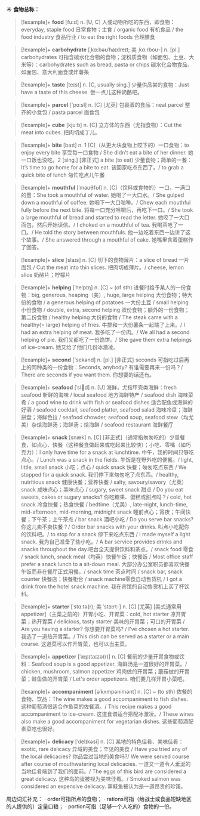 ☀ <span class="category">**食物总称：**</span>
>[!example]+ <span class="vocabulary">**food**</span> [fu:d] 
> <span class="definition">n. [U, C] 人或动物所吃的东西，即食物：</span>everyday, staple food 日常食物；主食 / organic food 有机食品 / the food industry 食品行业 / to eat the right foods 合理膳食
           
>[!example]+ <span class="vocabulary">**carbohydrate**</span> [ˌkɑ:bəʊˈhaɪdreɪt; 美 ˌkɑ:rboʊ-]
> <span class="definition">n. [pl.] carbohydrates 可指含碳水化合物的食物；淀粉质食物（如面包、土豆、大米等）：</span>carbohydrates such as bread, pasta or chips 碳水化合物食品，如面包、意大利面食或炸薯条

>[!example]+ <span class="vocabulary">**taste**</span> [teɪst] 
> <span class="definition">n. [C, usually sing.] 少量供品尝的食物：</span>Just have a taste of this cheese. 尝一点儿这种奶酪吧。

>[!example]+ <span class="vocabulary">**parcel**</span> ['pɑːsl] 
> <span class="definition">n. [C] [尤英] 包裹着的食品：</span>neat parcel 整齐的小食包 / pasta parcel 面食包

>[!example]+ <span class="vocabulary">**cube**</span> [kju:b] 
> <span class="definition">n. [C] 立方体的东西（尤指食物）：</span>Cut the meat into cubes. 把肉切成丁儿。

>[!example]+ <span class="vocabulary">**bite**</span> [baɪt] 
> <span class="definition">n. 1 [C]（从更大块食物上咬下的）一口食物：</span>to enjoy every bite 享受每一口食物 / She didn’t eat a bite of her dinner. 她一口饭也没吃。<span class="definition">2 [sing.] [非正式] a bite (to eat) 少量食物；简单的一餐：</span>It’s time to go home for a bite to eat. 该回家吃点东西了。/ to grab a quick bite of lunch 匆忙吃点儿午餐
           
>[!example]+ <span class="vocabulary">**mouthful**</span> [ˈmaʊθfʊl]
> <span class="definition">n. [C]（饮料或食物的）一口，一满口的量：</span>She took a mouthful of water. 她喝了一大口水。/ She gulped down a mouthful of coffee. 她咽下一大口咖啡。/ Chew each mouthful fully before the next bite. 将每一口充分咀嚼后，再吃下一口。/ She took a large mouthful of bread and started to read the letter. 她咬了一大口面包，然后开始读信。/ I choked on a mouthful of tea. 我喝茶呛了一口。/ He told the story between mouthfuls. 他一边吃着东西一边讲了这个故事。/ She answered through a mouthful of cake. 她嘴里含着蛋糕作了回答。

>[!example]+ <span class="vocabulary">**slice**</span> [slaɪs] 
> <span class="definition">n. [C] 切下的食物薄片：</span>a slice of bread 一片面包 / Cut the meat into thin slices. 把肉切成薄片。/ cheese, lemon slice 奶酪片；柠檬片
           
>[!example]+ <span class="vocabulary">**helping**</span> [ˈhelpɪŋ]
> <span class="definition">n. [C] ~ (of sth) 进餐时给予某人的一份食物：</span>big, generous, heaping（美）, huge, large helping 大份食物；特大份的食物 / a generous helping of potatoes 一大份土豆 / small helping 小份食物 / double, extra, second helping 双份食物；额外的一份食物；第二份食物 / healthy helping 大份的食物 / The steak came with a healthy(= large) helping of fries. 牛排和一大份薯条一起端了上来。/ I had an extra helping of meat. 我多吃了一份肉。/ We all had a second helping of pie. 我们又都吃了一份馅饼。/ She gave them extra helpings of ice-cream. 她又给了他们几份冰激凌。

>[!example]+ <span class="vocabulary">**second**</span> ['sekənd] 
> <span class="definition">n. [pl.] [非正式] seconds 可指吃过后再上的同种类的一份食物：</span>Seconds, anybody? 有谁需要再来一份吗？/ There are seconds if you want them. 你想要的话还有。
    
>[!example]+ <span class="vocabulary">**seafood**</span> [ˈsi:fu:d]
> <span class="definition">n. [U] 海鲜，尤指甲壳类海鲜：</span>fresh seafood 新鲜的海味 / local seafood 地方海鲜特产 / seafood dish 海味菜肴 / a good wine to drink with fish or seafood dishes 适合配鱼或海鲜的好酒 / seafood cocktail, seafood platter, seafood salad 海味冷盘；海鲜拼盘；海鲜色拉 / seafood chowder, seafood soup, seafood stew（均尤美）杂烩海鲜汤；海鲜汤；烩海鲜 / seafood restaurant 海鲜餐厅
           
>[!example]+ <span class="vocabulary">**snack**</span> [snæk]
> <span class="definition">n. [C] [非正式]（通常指匆匆吃的）少量餐食，如点心、快餐（这种餐食做起来或吃起来比较快）；小吃、零嘴（如巧克力）：</span>I only have time for a snack at lunchtime. 中午，我的时间只够吃点心。/ Lunch was a snack in the fields. 午饭是在野外吃的便餐。/ light, little, small snack 小吃；点心 / quick snack 快餐；匆匆吃点东西 / We stopped for a quick snack. 我们停下来匆匆吃了点东西。/ healthy, nutritious snack 健康快餐；营养快餐 / salty, savoury/savory（尤英）snack 咸味点心；美味点心 / sugary, sweet snack 甜点 / Do you eat sweets, cakes or sugary snacks? 你吃糖果、蛋糕或甜点吗？/ cold, hot snack 冷食快餐；热食快餐 / bedtime（尤美）, late-night, lunch-time, mid-afternoon, mid-morning, midnight snack 睡前点心；宵夜；午间快餐；下午茶；上午茶点 / bar snack 酒吧小吃 / Do you serve bar snacks? 你这儿卖不卖快餐？/ Order bar snacks with your drinks. 叫点小吃配你的饮料吧。/ to stop for a snack 停下来吃点东西 / I made myself a light snack. 我为自己准备了些小吃。/ A bar service provides drinks and snacks throughout the day.吧台全天提供饮料和茶点。/ snack food 零食 / snack lunch, snack meal（均英）快餐午饭；快餐饭 / Most office staff prefer a snack lunch to a sit-down meal. 大部分办公室职员都喜欢快餐午饭而非在餐厅正式用餐。/ snack time 茶点时间 / snack bar, snack counter 快餐店；快餐柜台 / snack machine零食自动售货机 / I got a drink from the hotel snack machine. 我在宾馆的自动售货机上买了杯饮料。
           
>[!example]+ <span class="vocabulary">**starter**</span> [ˈstɑ:tə(r); 美 ˈstɑ:rt-]
> <span class="definition">n. [C] [尤英] [美式通常用appetizer]（主菜之前的）开胃小吃、开胃菜：</span>cold, hot starter 凉开胃菜；热开胃菜 / delicious, tasty starter 美味的开胃菜；可口的开胃菜 / Are you having a starter? 你想要开胃菜吗? / I’ve chosen a hot starter. 我选了一道热开胃菜。/ This dish can be served as a starter or a main course. 这道菜可以作开胃菜，也可以当主菜。
         
>[!example]+ <span class="vocabulary">**appetizer**</span> [ˈæpɪtaɪzə(r)]
> <span class="definition">n. [C] 餐前的少量开胃食物或饮料：</span>Seafood soup is a good appetizer. 海鲜汤是一道很好的开胃菜。/ chicken, mushroom, salmon appetizer 鸡肉做的开胃菜；蘑菇做的开胃菜；鲑鱼做的开胃菜 / Let's order appetizers. 咱们要几样开胃小菜吧。

>[!example]+ <span class="vocabulary">**accompaniment**</span> [əˈkʌmpənimənt]
> <span class="definition">n. [C] ~ (to sth) 佐餐的食物、饮品：</span>The wine makes a good accompaniment to fish dishes. 这种葡萄酒很适合作鱼菜的佐餐酒。/ This recipe makes a good accompaniment to ice-cream. 这道食谱适合搭配冰激凌。/ These wines also make a good accompaniment for vegetarian dishes. 这些葡萄酒配素菜吃也很好。
 
>[!example]+ <span class="vocabulary">**delicacy**</span> [ˈdelɪkəsi]
> <span class="definition">n. [C] 某地的特色佳肴、美味佳肴：</span>exotic, rare delicacy 异域的美食；罕见的美食 / Have you tried any of the local delicacies? 你品尝过当地的美食吗?/ We were served course after course of mouthwatering local delicacies. 一道又一道令人垂涎的当地佳肴端到了我们的面前。/ The eggs of this bird are considered a great delicacy. 这种鸟的蛋被视为美味佳肴。/ Smoked salmon was considered an expensive delicacy. 熏鲑鱼被认为是一道昂贵的珍馐。

周边词汇补充：
· order可指所点的食物；
· rations可指（给战士或食品短缺地区的人提供的）定量口粮；
· portion可指（足够一个人吃的）食物的一份。